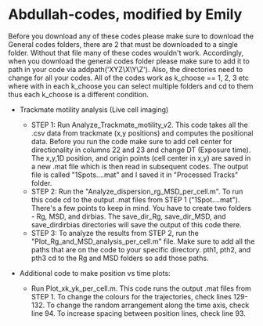 # Abdullah-codes, modified by Emily
Before you download any of these codes please make sure to download the General codes folders, there are 2 that must be downloaded to a single folder. Without that file many of these codes wouldn't work. Accordingly, when you download the general codes folder please make sure to add it to path in your code via addpath('XYZ\X\Y\Z'). Also, the directories need to change for all your codes. All of the codes work as k_choose == 1, 2, 3 etc where with in each k_choose you can select multiple folders and cd to them thus each k_choose is a different condition.
 
- Trackmate motility analysis (Live cell imaging)
    - STEP 1: Run Analyze_Trackmate_motility_v2. This code takes all the .csv data from trackmate (x,y positions) and computes the positional data. Before you run the code make sure to add cell center for directionality in columns 22 and 23 and change DT (Exposure time). The x,y,1D position, and origin points (cell center in x,y) are saved in a new .mat file which is then read in subsequent codes. The output file is called "1Spots....mat" and I saved it in "Processed Tracks" folder. 
    - STEP 2: Run the "Analyze_dispersion_rg_MSD_per_cell.m". To run this code cd to the output .mat files from STEP 1 ("1Spot....mat"). There's a few points to keep in mind. You have to create two folders - Rg, MSD, and dirbias. The save_dir_Rg, save_dir_MSD, and save_dirdirbias directories will save the output of this code there.
    - STEP 3: To analyze the results from STEP 2, run the "Plot_Rg_and_MSD_analysis_per_cell.m" file. Make sure to add all the paths that are on the code to your specific directory. pth1, pth2, and pth3  cd to the Rg and MSD folders so add those paths.


- Additional code to make position vs time plots:

	- Run Plot_xk_yk_per_cell.m. This code runs the output .mat files from STEP 1. To change the colours for the trajectories, check lines 129-132. To change the random arrangement along the time axis, check line 94. To increase spacing between position lines, check line 93.
